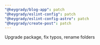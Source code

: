 ```yaml
---
"@heygrady/blog-app": patch
"@heygrady/eslint-config": patch
"@heygrady/eslint-config-astro": patch
"@heygrady/create-post": patch
---
```


Upgrade package, fix typos, rename folders
